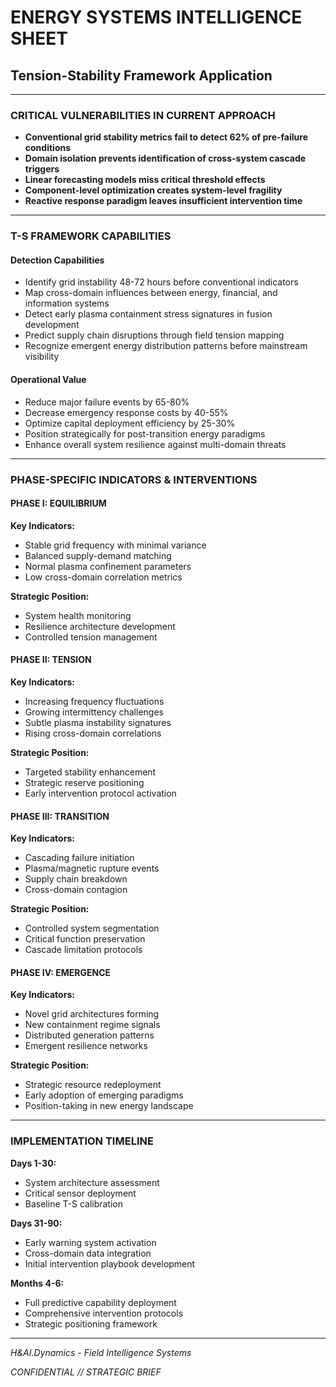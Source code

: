 # ENERGY SYSTEMS INTELLIGENCE SHEET
## Tension-Stability Framework Application

---

### CRITICAL VULNERABILITIES IN CURRENT APPROACH

* **Conventional grid stability metrics fail to detect 62% of pre-failure conditions**
* **Domain isolation prevents identification of cross-system cascade triggers**
* **Linear forecasting models miss critical threshold effects**
* **Component-level optimization creates system-level fragility**
* **Reactive response paradigm leaves insufficient intervention time**

---

### T-S FRAMEWORK CAPABILITIES

#### Detection Capabilities
* Identify grid instability 48-72 hours before conventional indicators
* Map cross-domain influences between energy, financial, and information systems
* Detect early plasma containment stress signatures in fusion development
* Predict supply chain disruptions through field tension mapping
* Recognize emergent energy distribution patterns before mainstream visibility

#### Operational Value
* Reduce major failure events by 65-80%
* Decrease emergency response costs by 40-55%
* Optimize capital deployment efficiency by 25-30%
* Position strategically for post-transition energy paradigms
* Enhance overall system resilience against multi-domain threats

---

### PHASE-SPECIFIC INDICATORS & INTERVENTIONS

#### PHASE I: EQUILIBRIUM
**Key Indicators:**
* Stable grid frequency with minimal variance
* Balanced supply-demand matching
* Normal plasma confinement parameters
* Low cross-domain correlation metrics

**Strategic Position:**
* System health monitoring
* Resilience architecture development
* Controlled tension management

#### PHASE II: TENSION
**Key Indicators:**
* Increasing frequency fluctuations
* Growing intermittency challenges
* Subtle plasma instability signatures
* Rising cross-domain correlations

**Strategic Position:**
* Targeted stability enhancement
* Strategic reserve positioning
* Early intervention protocol activation

#### PHASE III: TRANSITION
**Key Indicators:**
* Cascading failure initiation
* Plasma/magnetic rupture events
* Supply chain breakdown
* Cross-domain contagion

**Strategic Position:**
* Controlled system segmentation
* Critical function preservation
* Cascade limitation protocols

#### PHASE IV: EMERGENCE
**Key Indicators:**
* Novel grid architectures forming
* New containment regime signals
* Distributed generation patterns
* Emergent resilience networks

**Strategic Position:**
* Strategic resource redeployment
* Early adoption of emerging paradigms
* Position-taking in new energy landscape

---

### IMPLEMENTATION TIMELINE

**Days 1-30:**
* System architecture assessment
* Critical sensor deployment
* Baseline T-S calibration

**Days 31-90:**
* Early warning system activation
* Cross-domain data integration
* Initial intervention playbook development

**Months 4-6:**
* Full predictive capability deployment
* Comprehensive intervention protocols
* Strategic positioning framework

---

*H&AI.Dynamics - Field Intelligence Systems*

*CONFIDENTIAL // STRATEGIC BRIEF*